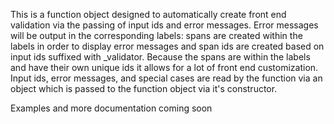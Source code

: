 This is a function object designed to automatically create front end validation via the passing of input ids and error messages. Error messages will be output in the corresponding labels: spans are created within the labels in order to display error messages and span ids are created based on input ids suffixed with _validator. Because the spans are within the labels and have their own unique ids it allows for a lot of front end customization. Input ids, error messages, and special cases are read by the function via an object which is passed to the function object via it's constructor. 

Examples and more documentation coming soon